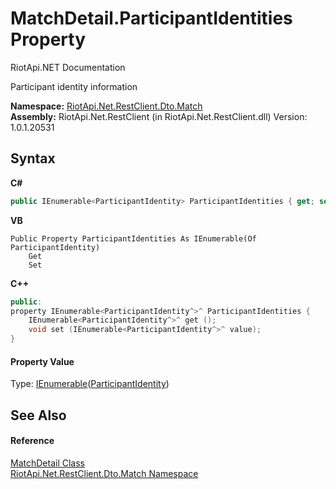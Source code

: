 # MatchDetail.ParticipantIdentities Property 
RiotApi.NET Documentation 

Participant identity information

**Namespace:**&nbsp;<a href="119ce159-34e9-7e8a-13ff-b7a4fc7406a6">RiotApi.Net.RestClient.Dto.Match</a><br />**Assembly:**&nbsp;RiotApi.Net.RestClient (in RiotApi.Net.RestClient.dll) Version: 1.0.1.20531

## Syntax

**C#**<br />
``` C#
public IEnumerable<ParticipantIdentity> ParticipantIdentities { get; set; }
```

**VB**<br />
``` VB
Public Property ParticipantIdentities As IEnumerable(Of ParticipantIdentity)
	Get
	Set
```

**C++**<br />
``` C++
public:
property IEnumerable<ParticipantIdentity^>^ ParticipantIdentities {
	IEnumerable<ParticipantIdentity^>^ get ();
	void set (IEnumerable<ParticipantIdentity^>^ value);
}
```


#### Property Value
Type: <a href="http://msdn2.microsoft.com/en-us/library/9eekhta0" target="_blank">IEnumerable</a>(<a href="428099db-1673-bb92-57b4-66ca4dddcc58">ParticipantIdentity</a>)

## See Also


#### Reference
<a href="dba0202a-728f-4357-0d9b-ce727056112b">MatchDetail Class</a><br /><a href="119ce159-34e9-7e8a-13ff-b7a4fc7406a6">RiotApi.Net.RestClient.Dto.Match Namespace</a><br />